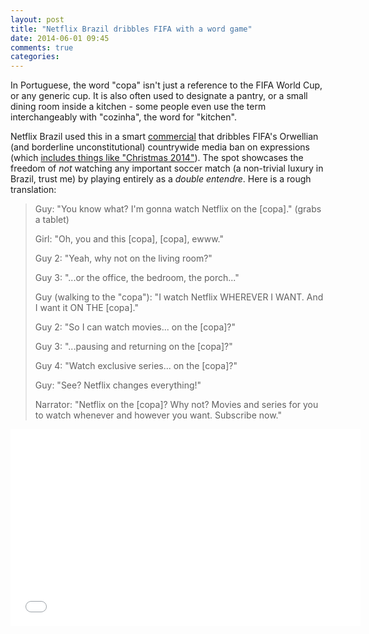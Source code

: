```yaml
---
layout: post
title: "Netflix Brazil dribbles FIFA with a word game"
date: 2014-06-01 09:45
comments: true
categories:
---
```

In Portuguese, the word "copa" isn't just a reference to the FIFA World Cup, or any generic cup. It is also often used to designate a pantry, or a small dining room inside a kitchen - some people even use the term interchangeably with "cozinha", the word for "kitchen".

Netflix Brazil used this in a smart [commercial](https://www.youtube.com/watch?v=NV1jjAmzmko) that dribbles FIFA's Orwellian (and borderline unconstitutional) countrywide media ban on expressions (which [includes things like "Christmas 2014"](http://www.worldipreview.com/article/brazil-prepares-for-ip-battle)). The spot showcases the freedom of *not* watching any important soccer match (a non-trivial luxury in Brazil, trust me) by playing entirely as a *double entendre*. Here is a rough translation:

> Guy: "You know what? I'm gonna watch Netflix on the [copa]." (grabs a tablet)
> 
> Girl: "Oh, you and this [copa], [copa], ewww."
> 
> Guy 2: "Yeah, why not on the living room?"
> 
> Guy 3: "...or the office, the bedroom, the porch..."
> 
> Guy (walking to the "copa"): "I watch Netflix WHEREVER I WANT. And I want it ON THE [copa]."
> 
> Guy 2: "So I can watch movies... on the [copa]?"
> 
> Guy 3: "...pausing and returning on the [copa]?"
> 
> Guy 4: "Watch exclusive series... on the [copa]?"
> 
> Guy: "See? Netflix changes everything!"
> 
> Narrator: "Netflix on the [copa]? Why not? Movies and series for you to watch whenever and however you want. Subscribe now."

<center> <iframe width="560" height="315" src="//www.youtube.com/embed/NV1jjAmzmko" frameborder="0" allowfullscreen></iframe> </center>

